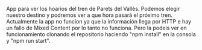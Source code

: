 App para ver los hoarios del tren de Parets del Vallès.
Podemos elegir nuestro destino y podremos ver a que hora pasará el próximo tren.
Actualmente la app no funcion ya que la información llega por HTTP e hay un fallo de Mixed Content por lo tanto no funciona.
Pero la podeis ver en funcionamiento clonando el repositorio haciendo "npm install" en la consola y "npm run start".

